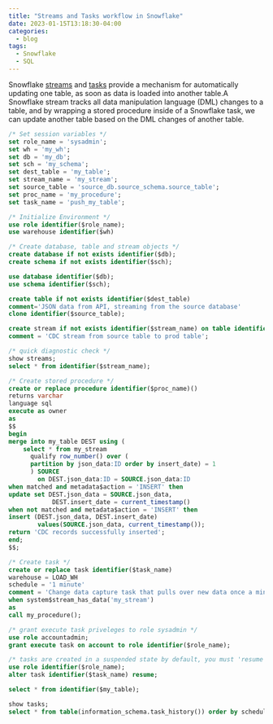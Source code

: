 ```yaml
---
title: "Streams and Tasks workflow in Snowflake"
date: 2023-01-15T13:18:30-04:00
categories:
  - blog
tags:
  - Snowflake
  - SQL
---
```


Snowflake [streams](https://docs.snowflake.com/en/user-guide/streams-intro.html) and [tasks](https://docs.snowflake.com/en/user-guide/tasks-intro.html) provide a mechanism for automatically updating one table, as soon as data is loaded into another table.A Snowflake stream tracks all data manipulation language (DML) changes to a table, and by wrapping a stored procedure inside of a Snowflake task, we can update another table based on the DML changes of another table.

```sql
/* Set session variables */
set role_name = 'sysadmin';
set wh = 'my_wh';
set db = 'my_db';
set sch = 'my_schema';
set dest_table = 'my_table';
set stream_name = 'my_stream';
set source_table = 'source_db.source_schema.source_table';
set proc_name = 'my_procedure';
set task_name = 'push_my_table';

/* Initialize Environment */
use role identifier($role_name);
use warehouse identifier($wh)

/* Create database, table and stream objects */
create database if not exists identifier($db);
create schema if not exists identifier($sch);

use database identifier($db);
use schema identifier($sch);

create table if not exists identifier($dest_table)
comment='JSON data from API, streaming from the source database'
clone identifier($source_table);

create stream if not exists identifier($stream_name) on table identifier($source_table)
comment = 'CDC stream from source table to prod table';

/* quick diagnostic check */
show streams;
select * from identifier($stream_name);

/* Create stored procedure */
create or replace procedure identifier($proc_name)()
returns varchar
language sql
execute as owner
as
$$
begin
merge into my_table DEST using (
    select * from my_stream
      qualify row_number() over (
      partition by json_data:ID order by insert_date) = 1
      ) SOURCE
        on DEST.json_data:ID = SOURCE.json_data:ID
when matched and metadata$action = 'INSERT' then 
update set DEST.json_data = SOURCE.json_data,
            DEST.insert_date = current_timestamp()
when not matched and metadata$action = 'INSERT' then 
insert (DEST.json_data, DEST.insert_date)
        values(SOURCE.json_data, current_timestamp());
return 'CDC records successfully inserted';
end;
$$;

/* Create task */
create or replace task identifier($task_name)
warehouse = LOAD_WH
schedule = '1 minute'
comment = 'Change data capture task that pulls over new data once a minute'
when system$stream_has_data('my_stream')
as
call my_procedure();

/* grant execute task priveleges to role sysadmin */
use role accountadmin;
grant execute task on account to role identifier($role_name);

/* tasks are created in a suspended state by default, you must 'resume' them to schedule them */
use role identifier($role_name);
alter task identifier($task_name) resume;

select * from identifier($my_table);

show tasks;
select * from table(information_schema.task_history()) order by scheduled_time;
```